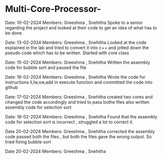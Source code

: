 # Multi-Core-Processor-

 Date: 10-02-2024
 Members: Greeshma , Snehitha
 Spoke to a senior regarding the project and looked at their code to get an idea of what has to be done.

 Date: 13-02-2024
 Members: Greeshma , Snehitha
 Looked at the code explained in the lab and tried to convert it into c++ and jotted down the pseudo code which has to be written.
 Started with core class

 Date: 15-02-2024
 Members: Greeshma , Snehitha
 Written the assembly code for bubble sort  and passed the file

 Date: 16-02-2024
 Members: Greeshma , Snehitha
 Wrote the code for instructions li,lw,sw,add in execute function and committed the code into github

  Date: 17-02-2024
  Members: Greeshma , Snehitha
  created two cores and changed the code accordingly and tried to pass bothe files also written assembly code for selection sort

  Date: 18-02-2024
  Members: Greeshma , Snehitha
  Found that the assembly code for selection sort is incorrect , struggled a lot to correct it.

  Date 20-02-2024
  Members: Greeshma , Snehitha
  corrected the assembly code passed both the files , but both the files gave the wrong output. 
  So tried fixing bubble sort 

  Date 20-02-2024
  Members: Greeshma , Snehitha
  
  





  
  
